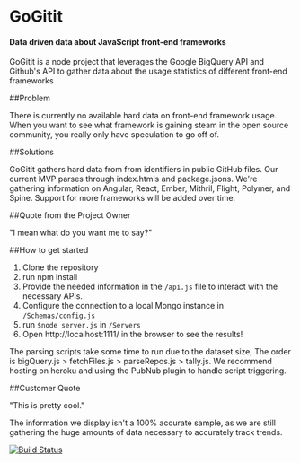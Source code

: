 # GoGitit
#### Data driven data about JavaScript front-end frameworks

GoGitit is a node project that leverages the Google BigQuery API and Github's API to gather data about the usage statistics of different front-end frameworks

##Problem

There is currently no available hard data on front-end framework usage. When you want to see what framework is gaining steam in the open source community, you really only have speculation to go off of.

##Solutions

GoGitit gathers hard data from from identifiers in public GitHub files. Our current MVP parses through index.htmls and package.jsons. We're gathering information on Angular, React, Ember, Mithril, Flight, Polymer, and Spine. Support for more frameworks will be added over time.

##Quote from the Project Owner

"I mean what do you want me to say?"

##How to get started

1. Clone the repository
2. run npm install
3. Provide the needed information in the `/api.js` file to interact with the necessary APIs.
4. Configure the connection to a local Mongo instance in `/Schemas/config.js`
5. run `$node server.js` in `/Servers`
6. Open http://localhost:1111/ in the browser to see the results!

The parsing scripts take some time to run due to the dataset size, The order is bigQuery.js > fetchFiles.js > parseRepos.js > tally.js. We recommend hosting on heroku and using the PubNub plugin to handle script triggering. 

##Customer Quote

"This is pretty cool."


The information we display isn't a 100% accurate sample, as we are still gathering the huge amounts of data necessary to accurately track trends.

[![Build Status](https://travis-ci.org/Gitit-TGA/Gitit.svg?branch=master)](https://travis-ci.org/Gitit-TGA/Gitit)
